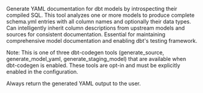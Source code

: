 Generate YAML documentation for dbt models by introspecting their compiled SQL. This tool analyzes one or more models to produce complete schema.yml entries with all column names and optionally their data types. Can intelligently inherit column descriptions from upstream models and sources for consistent documentation. Essential for maintaining comprehensive model documentation and enabling dbt's testing framework.

Note: This is one of three dbt-codegen tools (generate_source, generate_model_yaml, generate_staging_model) that are available when dbt-codegen is enabled. These tools are opt-in and must be explicitly enabled in the configuration.

Always return the generated YAML output to the user.